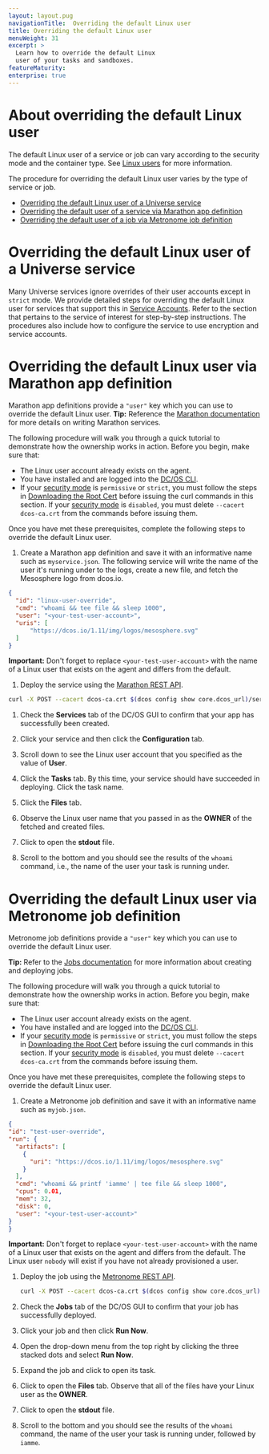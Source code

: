 ```yaml
---
layout: layout.pug
navigationTitle:  Overriding the default Linux user
title: Overriding the default Linux user
menuWeight: 31
excerpt: >
  Learn how to override the default Linux
  user of your tasks and sandboxes.
featureMaturity:
enterprise: true
---
```



# About overriding the default Linux user

The default Linux user of a service or job can vary according to the security mode and the container type. See [Linux users](/1.11/security/#linux-users) for more information.

The procedure for overriding the default Linux user varies by the type of service or job.

- [Overriding the default Linux user of a Universe service](#universe)
- [Overriding the default user of a service via Marathon app definition](#marathon-app-def)
- [Overriding the default user of a job via Metronome job definition](#metronome-job-def)

# <a name="universe"></a>Overriding the default Linux user of a Universe service

Many Universe services ignore overrides of their user accounts except in `strict` mode. We provide detailed steps for overriding the default Linux user for services that support this in [Service Accounts](/1.11/security/service-auth/). Refer to the section that pertains to the service of interest for step-by-step instructions. The procedures also include how to configure the service to use encryption and service accounts.  


# <a name="marathon-app-def"></a>Overriding the default Linux user via Marathon app definition

Marathon app definitions provide a `"user"` key which you can use to override the default Linux user. **Tip:** Reference the [Marathon documentation](/1.11/deploying-services/creating-services/) for more details on writing Marathon services.

The following procedure will walk you through a quick tutorial to demonstrate how the ownership works in action. Before you begin, make sure that:

- The Linux user account already exists on the agent.
- You have installed and are logged into the [DC/OS CLI](/1.11/cli/).
- If your [security mode](/1.11/security/#security-modes) is `permissive` or `strict`, you must follow the steps in [Downloading the Root Cert](/1.11/networking/tls-ssl/#get-dcos-cert) before issuing the curl commands in this section. If your [security mode](/1.11/security/#security-modes) is `disabled`, you must delete `--cacert dcos-ca.crt` from the commands before issuing them.

Once you have met these prerequisites, complete the following steps to override the default Linux user. 

1. Create a Marathon app definition and save it with an informative name such as `myservice.json`. The following service will write the name of the user it's running under to the logs, create a new file, and fetch the Mesosphere logo from dcos.io.

  ```json
  {
    "id": "linux-user-override",
    "cmd": "whoami && tee file && sleep 1000",
    "user": "<your-test-user-account>",
    "uris": [
        "https://dcos.io/1.11/img/logos/mesosphere.svg"
    ]
  }
  ```
  **Important:** Don't forget to replace `<your-test-user-account>` with the name of a Linux user that exists on the agent and differs from the default.

1. Deploy the service using the [Marathon REST API](/1.11/deploying-services/marathon-api/).

  ```bash
curl -X POST --cacert dcos-ca.crt $(dcos config show core.dcos_url)/service/marathon/v2/apps -d @myservice.json -H "Content-type: application/json" -H "Authorization: token=$(dcos config show core.dcos_acs_token)"
  ```


1. Check the **Services** tab of the DC/OS GUI to confirm that your app has successfully been created.

1. Click your service and then click the **Configuration** tab.

1. Scroll down to see the Linux user account that you specified as the value of **User**.

1. Click the **Tasks** tab. By this time, your service should have succeeded in deploying. Click the task name.

1. Click the **Files** tab.

1. Observe the Linux user name that you passed in as the **OWNER** of the fetched and created files.

1. Click to open the **stdout** file.

1. Scroll to the bottom and you should see the results of the `whoami` command, i.e., the name of the user your task is running under.

# <a name="metronome-job-def"></a>Overriding the default Linux user via Metronome job definition

Metronome job definitions provide a `"user"` key which you can use to override the default Linux user. 

**Tip:** Refer to the [Jobs documentation](/1.11/deploying-jobs/quickstart/) for more information about creating and deploying jobs.

The following procedure will walk you through a quick tutorial to demonstrate how the ownership works in action. Before you begin, make sure that:

- The Linux user account already exists on the agent.
- You have installed and are logged into the [DC/OS CLI](/1.11/cli/).
- If your [security mode](/1.11/security/#security-modes) is `permissive` or `strict`, you must follow the steps in [Downloading the Root Cert](/1.11/networking/tls-ssl/#get-dcos-cert) before issuing the curl commands in this section. If your [security mode](/1.11/security/#security-modes) is `disabled`, you must delete `--cacert dcos-ca.crt` from the commands before issuing them.

Once you have met these prerequisites, complete the following steps to override the default Linux user. 


1. Create a Metronome job definition and save it with an informative name such as `myjob.json`.

  ```json
{ 
  "id": "test-user-override",
  "run": {
    "artifacts": [
      {
        "uri": "https://dcos.io/1.11/img/logos/mesosphere.svg"
      }
    ],
    "cmd": "whoami && printf 'iamme' | tee file && sleep 1000",
    "cpus": 0.01,
    "mem": 32,
    "disk": 0,
    "user": "<your-test-user-account>"
  }
}
  ```
  **Important:** Don't forget to replace `<your-test-user-account>` with the name of a Linux user that exists on the agent and differs from the default. The Linux user `nobody` will exist if you have not already provisioned a user.

1. Deploy the job using the [Metronome REST API](https://dcos.github.io/metronome/docs/generated/api.html).

   ```bash
   curl -X POST --cacert dcos-ca.crt $(dcos config show core.dcos_url)/service/metronome/v1/jobs -d @myjob.json -H "Content-type: application/json" -H "Authorization: token=$(dcos config show core.dcos_acs_token)"
   ```

1. Check the **Jobs** tab of the DC/OS GUI to confirm that your job has successfully deployed.

1. Click your job and then click **Run Now**.

1. Open the drop-down menu from the top right by clicking the three stacked dots and select **Run Now**.

1. Expand the job and click to open its task.

1. Click to open the **Files** tab. Observe that all of the files have your Linux user as the **OWNER**.

1. Click to open the **stdout** file.

1. Scroll to the bottom and you should see the results of the `whoami` command, the name of the user your task is running under, followed by `iamme`.